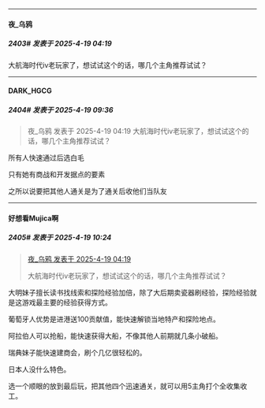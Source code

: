 ﻿
*****

####  夜_乌鸦  
##### 2403#       发表于 2025-4-19 04:19

大航海时代iv老玩家了，想试试这个的话，哪几个主角推荐试试？


*****

####  DARK_HGCG  
##### 2404#       发表于 2025-4-19 09:36

<blockquote>夜_乌鸦 发表于 2025-4-19 04:19
大航海时代iv老玩家了，想试试这个的话，哪几个主角推荐试试？</blockquote>
所有人快速通过后选白毛

只有她有商战和开发据点的要素

之所以说要把其他人通关是为了通关后收他们当队友


*****

####  好想看Mujica啊  
##### 2405#       发表于 2025-4-19 10:24

<blockquote><a href="httphttps://stage1st.com/2b/forum.php?mod=redirect&amp;goto=findpost&amp;pid=67738301&amp;ptid=2102055" target="_blank">夜_乌鸦 发表于 2025-4-19 04:19</a>

大航海时代iv老玩家了，想试试这个的话，哪几个主角推荐试试？</blockquote>
大明妹子擅长读书找线索和探险经验加倍，除了大后期卖瓷器刷经验，探险经验就是这游戏最主要的经验获得方式。

葡萄牙人优势是进港送100贡献值，能快速解锁当地特产和探险地点。

阿拉伯人可以抢船，能快速获得大船，不像其他人前期就几条小破船。

瑞典妹子能快速建商会，刷个几亿很轻松的。

日本人没什么特色。

选一个顺眼的放到最后玩，把其他四个迅速通关，就可以用5主角打个全收集收工。

